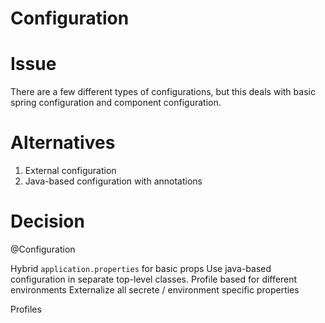 # Configuration

# Issue

There are a few different types of configurations, 
but this deals with basic spring 
configuration and component configuration.

# Alternatives

1) External configuration
2) Java-based configuration with annotations

# Decision

@Configuration


Hybrid
`application.properties` for basic props
Use java-based configuration in separate top-level classes.
Profile based for different environments
Externalize all secrete / environment specific properties

Profiles